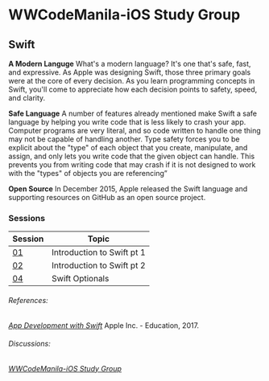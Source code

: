 # WWCodeManila-iOS Study Group

## Swift 
**A Modern Languge**
What's a modern language? It's one that's safe, fast, and expressive. As Apple was designing Swift, those three primary goals were at the core of every decision. As you learn programming concepts in Swift, you'll come to appreciate how each decision points to safety, speed, and clarity.

**Safe Language**
A number of features already mentioned make Swift a safe language by helping you write code that is less likely to crash your app. Computer programs are very literal, and so code written to handle one thing may not be capable of handling another. Type safety forces you to be explicit about the "type" of each object that you create, manipulate, and assign, and only lets you write code that the given object can handle. This prevents you from writing code that may crash if it is not designed to work with the "types" of objects you are referencing”

**Open Source**
In December 2015, Apple released the Swift language and supporting resources on GitHub as an open source project.

### Sessions
| Session | Topic |
| ------ | ------ |
| [01](https://github.com/wwcodemanila/WWCodeManila-iOS/tree/master/Session-01.playground) | Introduction to Swift pt 1 |
| [02](https://github.com/wwcodemanila/WWCodeManila-iOS/tree/master/Session-02.playground) | Introduction to Swift pt 2 |
| [04](https://github.com/wwcodemanila/WWCodeManila-iOS/tree/master/Session-04.playground) | Swift Optionals 

###### References:  
[_App Development with Swift_](https://itun.es/ph/SoKQib.l) Apple Inc. - Education, 2017.
###### Discussions:
[_WWCodeManila-iOS Study Group_](https://www.meetup.com/Women-Who-Code-Manila/messages/boards/thread/50790558)
